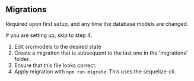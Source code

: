 ## Migrations

Required upon first setup, and any time the database models are changed.

If you are setting up, skip to step 4.

1. Edit src/models to the desired state
2. Create a migration that is subsequent to the last one in the 'migrations' folder.
3. Ensure that this file looks correct.
4. Apply migration with `npm run migrate`.  This uses the sequelize-cli.